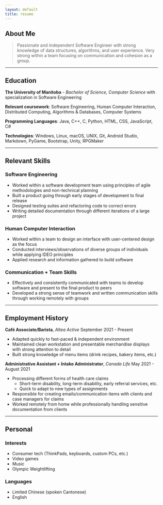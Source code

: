 ```yaml
---
layout: default
title: resume
---
```


## About Me

> Passionate and independent Software Engineer with strong knowledge of data structures, algorithms, and user experience. Very strong within a team focusing on communication and cohesion as a group.

---

## Education

**The University of Manitoba** - *Bachelor of Science, Computer Science* with specialization in Software Engineering

**Relevant coursework**: Software Engineering, Human Computer Interaction, Distributed Computing, Algorithms & Databases, Computer Systems

**Programming Languages**: Java, C++, C, Python, HTML, CSS, JavaScript, C#

**Technologies**: Windows, Linux, macOS, UNIX, Git, Android Studio, Markdown, PyGame, Bootstrap, Unity, RPGMaker

---

## Relevant Skills

### Software Engineering

* Worked within a software development team using principles of agile methodologies and non-technical planning
* Built a product going through early stages of development to final release
* Designed testing suites and refactoring code to correct errors
* Writing detailed documentation through different iterations of a large project

### Human Computer Interaction

* Worked within a team to design an interface with user-centered design as the focus
* Conducted interviews/observations of diverse groups of individuals while applying IDEO principles
* Applied research and information gathered to build software

### Communication + Team Skills

* Effectively and consistently communicated with teams to develop software and present to the final product to peers
* Developed a strong sense of teamwork and written communication skills through working remotely with groups

---

## Employment History

**Café Associate/Barista**, *Altea Active*
September 2021 - Present

* Adapted quickly to fast-paced & independent environment
* Maintained clean workstation and presentable merchandise displays with strong attention to detail
* Built strong knowledge of menu items (drink recipes, bakery items, etc.)

**Administrative Assistant + Intake Administrator**, *Canada Life*
May 2021 - August 2021

* Processing different forms of health care claims
  * Short-term disability, long-term disability, early referral services, etc.
  * Quick to adapt to new types of assignments
* Responsible for creating emails/communication items with clients and case managers for claims
* Worked remotely from home while professionally handling sensitive documentation from clients

---

## Personal

### Interests

* Consumer tech (ThinkPads, keyboards, custom PCs, etc.)
* Video games
* Music
* Olympic Weightlifting

### Languages

* Limited Chinese (spoken Cantonese)
* English

